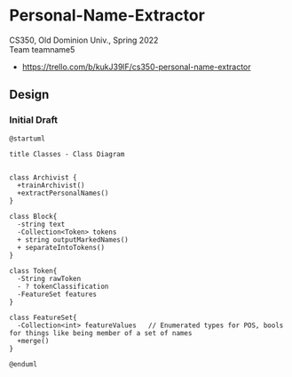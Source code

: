 # Personal-Name-Extractor
CS350, Old Dominion Univ., Spring 2022  
Team teamname5  
* https://trello.com/b/kukJ39lF/cs350-personal-name-extractor

## Design

### Initial Draft

```
@startuml

title Classes - Class Diagram


class Archivist {
  +trainArchivist()
  +extractPersonalNames()
}

class Block{
  -string text
  -Collection<Token> tokens
  + string outputMarkedNames()
  + separateIntoTokens()
}

class Token{
  -String rawToken
  - ? tokenClassification
  -FeatureSet features
}

class FeatureSet{
  -Collection<int> featureValues   // Enumerated types for POS, bools for things like being member of a set of names
  +merge() 
}

@enduml
```
